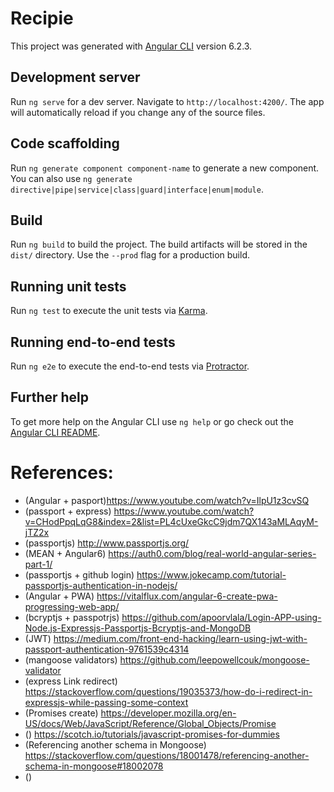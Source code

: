 # Recipie

This project was generated with [Angular CLI](https://github.com/angular/angular-cli) version 6.2.3.

## Development server

Run `ng serve` for a dev server. Navigate to `http://localhost:4200/`. The app will automatically reload if you change any of the source files.

## Code scaffolding

Run `ng generate component component-name` to generate a new component. You can also use `ng generate directive|pipe|service|class|guard|interface|enum|module`.

## Build

Run `ng build` to build the project. The build artifacts will be stored in the `dist/` directory. Use the `--prod` flag for a production build.

## Running unit tests

Run `ng test` to execute the unit tests via [Karma](https://karma-runner.github.io).

## Running end-to-end tests

Run `ng e2e` to execute the end-to-end tests via [Protractor](http://www.protractortest.org/).

## Further help

To get more help on the Angular CLI use `ng help` or go check out the [Angular CLI README](https://github.com/angular/angular-cli/blob/master/README.md).

# References:
- (Angular + pasport)https://www.youtube.com/watch?v=IlpU1z3cvSQ
- (passport + express) https://www.youtube.com/watch?v=CHodPpqLqG8&index=2&list=PL4cUxeGkcC9jdm7QX143aMLAqyM-jTZ2x
- (passportjs) http://www.passportjs.org/
- (MEAN + Angular6) https://auth0.com/blog/real-world-angular-series-part-1/
- (passportjs + github login) https://www.jokecamp.com/tutorial-passportjs-authentication-in-nodejs/
- (Angular + PWA) https://vitalflux.com/angular-6-create-pwa-progressing-web-app/
- (bcryptjs + passpotrjs) https://github.com/apoorvlala/Login-APP-using-Node.js-Expressjs-Passportjs-Bcryptjs-and-MongoDB
- (JWT) https://medium.com/front-end-hacking/learn-using-jwt-with-passport-authentication-9761539c4314
- (mangoose validators) https://github.com/leepowellcouk/mongoose-validator
- (express Link redirect) https://stackoverflow.com/questions/19035373/how-do-i-redirect-in-expressjs-while-passing-some-context
- (Promises create) https://developer.mozilla.org/en-US/docs/Web/JavaScript/Reference/Global_Objects/Promise
- () https://scotch.io/tutorials/javascript-promises-for-dummies
- (Referencing another schema in Mongoose) https://stackoverflow.com/questions/18001478/referencing-another-schema-in-mongoose#18002078
- ()
